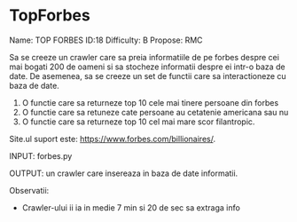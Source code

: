 # TopForbes
 
Name: TOP FORBES
ID:18
Difficulty: B
Propose: RMC

Sa se creeze un crawler care sa preia informatiile de pe forbes despre cei mai bogati 200 de
oameni si sa stocheze informatii despre ei intr-o baza de date. De asemenea, sa se creeze
un set de functii care sa interactioneze cu baza de date.
1. O functie care sa returneze top 10 cele mai tinere persoane din forbes
2. O functie care sa retuneze cate persoane au cetatenie americana sau nu
3. O functie care sa returneze top 10 cel mai mare scor filantropic.

Site.ul suport este: https://www.forbes.com/billionaires/.

INPUT: forbes.py

OUTPUT: un crawler care insereaza in baza de date informatii.

Observatii:
- Crawler-ului ii ia in medie 7 min si 20 de sec sa extraga info